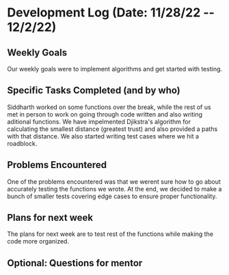 # Development Log (Date: 11/28/22 -- 12/2/22)

## Weekly Goals
Our weekly goals were to implement algorithms and get started with testing.
## Specific Tasks Completed (and by who)
Siddharth worked on some functions over the break, while the rest of us met in person to work on going through code written and also writing aditional functions. We have impelmented Djikstra's algorithm for calculating the smallest distance (greatest trust) and also provided a paths with that distance. We also started writing test cases where we hit a roadblock.
## Problems Encountered 
One of the problems encountered was that we werent sure how to go about accurately testing the functions we wrote. At the end, we decided to make a bunch of smaller tests covering edge cases to ensure proper functionality.
## Plans for next week
The plans for next week are to test rest of the functions while making the code more organized.

## Optional: Questions for mentor
